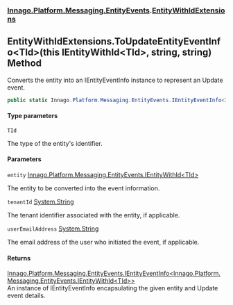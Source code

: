 ### [Innago\.Platform\.Messaging\.EntityEvents](../index.md 'Innago\.Platform\.Messaging\.EntityEvents').[EntityWithIdExtensions](index.md 'Innago\.Platform\.Messaging\.EntityEvents\.EntityWithIdExtensions')

## EntityWithIdExtensions\.ToUpdateEntityEventInfo\<TId\>\(this IEntityWithId\<TId\>, string, string\) Method

Converts the entity into an IEntityEventInfo instance to represent an Update event\.

```csharp
public static Innago.Platform.Messaging.EntityEvents.IEntityEventInfo<Innago.Platform.Messaging.EntityEvents.IEntityWithId<TId>> ToUpdateEntityEventInfo<TId>(this Innago.Platform.Messaging.EntityEvents.IEntityWithId<TId> entity, string? tenantId=null, string? userEmailAddress=null);
```
#### Type parameters

<a name='Innago.Platform.Messaging.EntityEvents.EntityWithIdExtensions.ToUpdateEntityEventInfo_TId_(thisInnago.Platform.Messaging.EntityEvents.IEntityWithId_TId_,string,string).TId'></a>

`TId`

The type of the entity's identifier\.
#### Parameters

<a name='Innago.Platform.Messaging.EntityEvents.EntityWithIdExtensions.ToUpdateEntityEventInfo_TId_(thisInnago.Platform.Messaging.EntityEvents.IEntityWithId_TId_,string,string).entity'></a>

`entity` [Innago\.Platform\.Messaging\.EntityEvents\.IEntityWithId&lt;](https://learn.microsoft.com/en-us/dotnet/api/innago.platform.messaging.entityevents.ientitywithid-1 'Innago\.Platform\.Messaging\.EntityEvents\.IEntityWithId\`1')[TId](ToUpdateEntityEventInfo_TId_(thisIEntityWithId_TId_,string,string).md#Innago.Platform.Messaging.EntityEvents.EntityWithIdExtensions.ToUpdateEntityEventInfo_TId_(thisInnago.Platform.Messaging.EntityEvents.IEntityWithId_TId_,string,string).TId 'Innago\.Platform\.Messaging\.EntityEvents\.EntityWithIdExtensions\.ToUpdateEntityEventInfo\<TId\>\(this Innago\.Platform\.Messaging\.EntityEvents\.IEntityWithId\<TId\>, string, string\)\.TId')[&gt;](https://learn.microsoft.com/en-us/dotnet/api/innago.platform.messaging.entityevents.ientitywithid-1 'Innago\.Platform\.Messaging\.EntityEvents\.IEntityWithId\`1')

The entity to be converted into the event information\.

<a name='Innago.Platform.Messaging.EntityEvents.EntityWithIdExtensions.ToUpdateEntityEventInfo_TId_(thisInnago.Platform.Messaging.EntityEvents.IEntityWithId_TId_,string,string).tenantId'></a>

`tenantId` [System\.String](https://learn.microsoft.com/en-us/dotnet/api/system.string 'System\.String')

The tenant identifier associated with the entity, if applicable\.

<a name='Innago.Platform.Messaging.EntityEvents.EntityWithIdExtensions.ToUpdateEntityEventInfo_TId_(thisInnago.Platform.Messaging.EntityEvents.IEntityWithId_TId_,string,string).userEmailAddress'></a>

`userEmailAddress` [System\.String](https://learn.microsoft.com/en-us/dotnet/api/system.string 'System\.String')

The email address of the user who initiated the event, if applicable\.

#### Returns
[Innago\.Platform\.Messaging\.EntityEvents\.IEntityEventInfo&lt;](https://learn.microsoft.com/en-us/dotnet/api/innago.platform.messaging.entityevents.ientityeventinfo-1 'Innago\.Platform\.Messaging\.EntityEvents\.IEntityEventInfo\`1')[Innago\.Platform\.Messaging\.EntityEvents\.IEntityWithId&lt;](https://learn.microsoft.com/en-us/dotnet/api/innago.platform.messaging.entityevents.ientitywithid-1 'Innago\.Platform\.Messaging\.EntityEvents\.IEntityWithId\`1')[TId](ToUpdateEntityEventInfo_TId_(thisIEntityWithId_TId_,string,string).md#Innago.Platform.Messaging.EntityEvents.EntityWithIdExtensions.ToUpdateEntityEventInfo_TId_(thisInnago.Platform.Messaging.EntityEvents.IEntityWithId_TId_,string,string).TId 'Innago\.Platform\.Messaging\.EntityEvents\.EntityWithIdExtensions\.ToUpdateEntityEventInfo\<TId\>\(this Innago\.Platform\.Messaging\.EntityEvents\.IEntityWithId\<TId\>, string, string\)\.TId')[&gt;](https://learn.microsoft.com/en-us/dotnet/api/innago.platform.messaging.entityevents.ientitywithid-1 'Innago\.Platform\.Messaging\.EntityEvents\.IEntityWithId\`1')[&gt;](https://learn.microsoft.com/en-us/dotnet/api/innago.platform.messaging.entityevents.ientityeventinfo-1 'Innago\.Platform\.Messaging\.EntityEvents\.IEntityEventInfo\`1')  
An instance of IEntityEventInfo encapsulating the given entity and Update event details\.